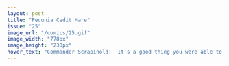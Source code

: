 ```yaml
---
layout: post
title: "Pecunia Cedit Mare"
issue: "25"
image_url: "/comics/25.gif"
image_width: "778px"
image_height: "230px"
hover_text: "Commander Scrapinold!  It's a good thing you were able to infiltrate the pirates by pretending to join them, after which you donated all their money to charity."
---
```



